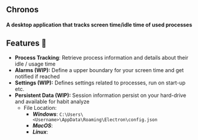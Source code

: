 ## Chronos

#### A desktop application that tracks screen time/idle time of used processes

## Features 🎨

- **Process Tracking**: Retrieve process information and details about their idle / usage time
- **Alarms (WIP):** Define a upper boundary for your screen time and get notified if reached
- **Settings (WIP):** Defines settings related to processes, run on start-up etc.
- **Persistent Data (WIP):** Session information persist on your hard-drive and available for habit analyze
  - File Location:
    - **_Windows_**: `C:\Users\<Username>\AppData\Roaming\Electron\config.json`
    - **_MacOS_**:
    - **_Linux_**:
